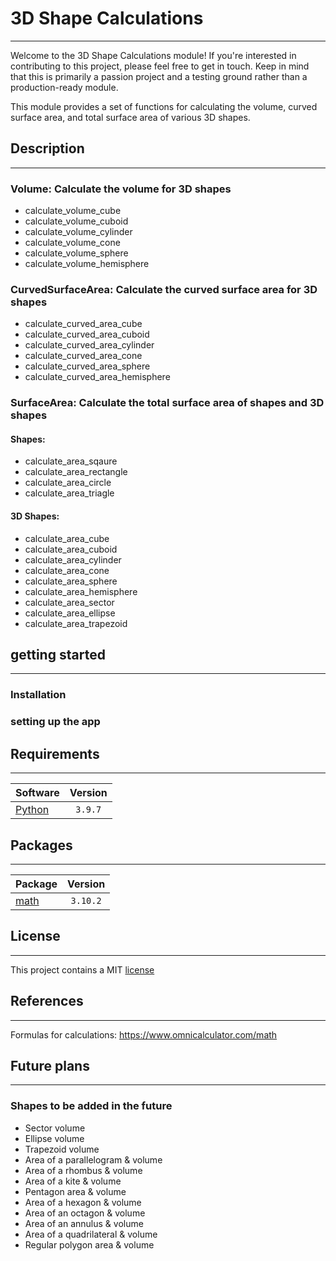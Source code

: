 # 3D Shape Calculations
* * *
Welcome to the 3D Shape Calculations module! If you're interested in contributing to this project, please feel free to get in touch. Keep in mind that this is primarily a passion project and a testing ground rather than a production-ready module.

This module provides a set of functions for calculating the volume, curved surface area, and total surface area of various 3D shapes.


## Description
* * *
### Volume: Calculate the volume for 3D shapes
- calculate_volume_cube
- calculate_volume_cuboid
- calculate_volume_cylinder
- calculate_volume_cone
- calculate_volume_sphere
- calculate_volume_hemisphere

### CurvedSurfaceArea: Calculate the curved surface area for 3D shapes
- calculate_curved_area_cube
- calculate_curved_area_cuboid
- calculate_curved_area_cylinder
- calculate_curved_area_cone
- calculate_curved_area_sphere
- calculate_curved_area_hemisphere

### SurfaceArea: Calculate the total surface area of shapes and 3D shapes
#### Shapes: 
- calculate_area_sqaure
- calculate_area_rectangle
- calculate_area_circle
- calculate_area_triagle
#### 3D Shapes:
- calculate_area_cube
- calculate_area_cuboid
- calculate_area_cylinder
- calculate_area_cone
- calculate_area_sphere
- calculate_area_hemisphere
- calculate_area_sector
- calculate_area_ellipse
- calculate_area_trapezoid

## getting started
* * *
### Installation

### setting up the app





## Requirements
* * *
| Software                          | Version  |
| --------------------------------- | :------: |
| [Python](https://www.python.org/) | `3.9.7`  |    


## Packages
* * *
| Package                                                        | Version  |
| ---------------------------------------------------------------| :------: |
| [math](https://docs.python.org/3/library/math.html)            | `3.10.2` |


## License
* * * 
This project contains a MIT [license](./LICENSE.md)


## References
* * *

Formulas for calculations: https://www.omnicalculator.com/math


## Future plans
* * *
### Shapes to be added in the future
- Sector volume
- Ellipse volume
- Trapezoid volume
- Area of a parallelogram & volume
- Area of a rhombus & volume
- Area of a kite & volume
- Pentagon area & volume
- Area of a hexagon & volume
- Area of an octagon & volume
- Area of an annulus & volume
- Area of a quadrilateral & volume
- Regular polygon area & volume

